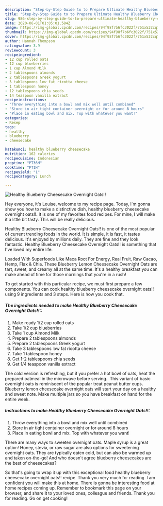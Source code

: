 ```yaml
---
description: "Step-by-Step Guide to to Prepare Ultimate Healthy Blueberry Cheesecake Overnight Oats!!"
title: "Step-by-Step Guide to to Prepare Ultimate Healthy Blueberry Cheesecake Overnight Oats!!"
slug: 986-step-by-step-guide-to-to-prepare-ultimate-healthy-blueberry-cheesecake-overnight-oats
date: 2020-06-01T01:05:01.584Z
image: https://img-global.cpcdn.com/recipes/94f98f7b6fc3022f/751x532cq70/healthy-blueberry-cheesecake-overnight-oats-recipe-main-photo.jpg
thumbnail: https://img-global.cpcdn.com/recipes/94f98f7b6fc3022f/751x532cq70/healthy-blueberry-cheesecake-overnight-oats-recipe-main-photo.jpg
cover: https://img-global.cpcdn.com/recipes/94f98f7b6fc3022f/751x532cq70/healthy-blueberry-cheesecake-overnight-oats-recipe-main-photo.jpg
author: Hannah Thompson
ratingvalue: 3.9
reviewcount: 3
recipeingredient:
- 12 cup rolled oats
- 12 cup blueberries
- 1 cup Almond Milk
- 2 tablespoons almonds
- 2 tablespoons Greek yogurt
- 3 tablespoons low fat ricotta cheese
- 1 tablespoon honey
- 12 tablespoons chia seeds
- 14 teaspoon vanilla extract
recipeinstructions:
- "Throw everything into a bowl and mix well until combined"
- "Store in air tight container overnight or for around 8 hours"
- "Place in eating bowl and mix. Top with whatever you want!"
categories:
- Resep
tags:
- healthy
- blueberry
- cheesecake

katakunci: healthy blueberry cheesecake
nutrition: 162 calories
recipecuisine: Indonesian
preptime: "PT36M"
cooktime: "PT1H"
recipeyield: "1"
recipecategory: Lunch

---
```



![Healthy Blueberry Cheesecake Overnight Oats!!](https://img-global.cpcdn.com/recipes/94f98f7b6fc3022f/751x532cq70/healthy-blueberry-cheesecake-overnight-oats-recipe-main-photo.jpg)

Hey everyone, it's Louise, welcome to my recipe page. Today, I'm gonna show you how to make a distinctive dish, healthy blueberry cheesecake overnight oats!!. It is one of my favorites food recipes. For mine, I will make it a little bit tasty. This will be really delicious.

Healthy Blueberry Cheesecake Overnight Oats!! is one of the most popular of current trending foods in the world. It is simple, it is fast, it tastes delicious. It's enjoyed by millions daily. They are fine and they look fantastic. Healthy Blueberry Cheesecake Overnight Oats!! is something that I've loved my entire life.

Loaded With Superfoods Like Maca Root For Energy, Real Fruit, Raw Cacao, Hemp, Flax &amp; Chia. These Blueberry Lemon Cheesecake Overnight Oats are tart, sweet, and creamy all at the same time. It&#39;s a healthy breakfast you can make ahead of time for those mornings that you&#39;re in a rush!


To get started with this particular recipe, we must first prepare a few components. You can cook healthy blueberry cheesecake overnight oats!! using 9 ingredients and 3 steps. Here is how you cook that.

##### The ingredients needed to make Healthy Blueberry Cheesecake Overnight Oats!!::

1. Make ready 1/2 cup rolled oats
1. Take 1/2 cup blueberries
1. Take 1 cup Almond Milk
1. Prepare 2 tablespoons almonds
1. Prepare 2 tablespoons Greek yogurt
1. Take 3 tablespoons low fat ricotta cheese
1. Take 1 tablespoon honey
1. Get 1-2 tablespoons chia seeds
1. Get 1/4 teaspoon vanilla extract


The cold version is refreshing, but if you prefer a hot bowl of oats, heat the prepared oatmeal in the microwave before serving.. This variant of basic overnight oats is reminiscent of the popular treat peanut butter cups. Blueberry lemon cheesecake overnight oats will start your day on a healthy and sweet note. Make multiple jars so you have breakfast on hand for the entire week. 

##### Instructions to make Healthy Blueberry Cheesecake Overnight Oats!!:

1. Throw everything into a bowl and mix well until combined
1. Store in air tight container overnight or for around 8 hours
1. Place in eating bowl and mix. Top with whatever you want!


There are many ways to sweeten overnight oats. Maple syrup is a great option! Honey, stevia, or raw sugar are also options for sweetening overnight oats. They are typically eaten cold, but can also be warmed up and taken on-the-go! And who doesn&#39;t agree blueberry cheesecakes are the best of cheesecakes? 

So that's going to wrap it up with this exceptional food healthy blueberry cheesecake overnight oats!! recipe. Thank you very much for reading. I am confident you will make this at home. There is gonna be interesting food at home recipes coming up. Remember to bookmark this page on your browser, and share it to your loved ones, colleague and friends. Thank you for reading. Go on get cooking!
